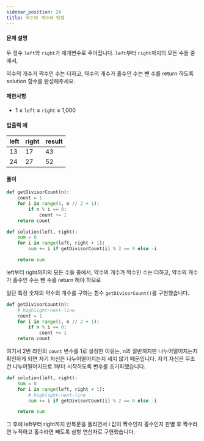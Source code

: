 ```yaml
---
sidebar_position: 24
title: 약수의 개수와 덧셈
---
```


#### 문제 설명

두 정수 `left`와 `right`가 매개변수로 주어집니다. `left`부터 `right`까지의 모든 수들 중에서,

약수의 개수가 짝수인 수는 더하고, 약수의 개수가 홀수인 수는 뺀 수를 return 하도록 solution 함수를 완성해주세요.

#### 제한사항

- 1 ≤ `left` ≤ `right` ≤ 1,000

#### 입출력 예

| left | right | result |
| ---- | ----- | ------ |
| 13   | 17    | 43     |
| 24   | 27    | 52     |

#### 풀이

```python title='첫 번째 풀이' showLineNumbers
def getDivisorCount(n):
    count = 1
    for i in range(1, n // 2 + 1):
        if n % i == 0:
            count += 1
    return count

def solution(left, right):
    sum = 0
    for i in range(left, right + 1):
        sum += i if getDivisorCount(i) % 2 == 0 else -i

    return sum
```

left부터 right까지의 모든 수들 중에서, 약수의 개수가 짝수인 수는 더하고,
약수의 개수가 홀수인 수는 뺀 수를 return 해야 하므로

일단 특정 숫자의 약수의 개수를 구하는 함수 `getDivisorCount()`를 구현했습니다.

```python showLineNumbers
def getDivisorCount(n):
    # highlight-next-line
    count = 1
    for i in range(1, n // 2 + 1):
        if n % i == 0:
            count += 1
    return count
```

여기서 2번 라인의 `count` 변수를 1로 설정한 이유는,
n의 절반까지만 나누어떨어지는지 확인하게 되면 자기 자신은 나누어떨어지는지 세지 않기 때문입니다.
자기 자신은 무조건 나누어떨어지므로 1부터 시작하도록 변수를 초기화했습니다.

```python showLineNumbers
def solution(left, right):
    sum = 0
    for i in range(left, right + 1):
        # highlight-next-line
        sum += i if getDivisorCount(i) % 2 == 0 else -i

    return sum
```

그 후에 left부터 right까지 반복문을 돌리면서
i 값이 짝수인지 홀수인지 판별 후 짝수라면 누적하고 홀수라면 빼도록 삼항 연산자로 구현했습니다.
